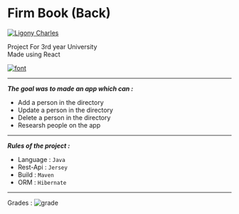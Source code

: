 # Firm Book (Back)
[![Ligony Charles](https://img.shields.io/badge/Charles-LinkedIn-1E90E7.svg)](https://www.linkedin.com/in/charles-ligony-893177134/)

Project For 3rd year University   
Made using React

[![font](https://img.shields.io/badge/FirmBook-Back-41A48D.svg)](https://github.com/CharlesLgn/firm-book-front)

***

___The goal was to made an app which can :___

 -  Add a person in the directory
 -  Update a person in the directory
 -  Delete a person in the directory 
 -  Researsh people on the app
 
***

___Rules of the project :___

 - Language : `Java`
 - Rest-Api : `Jersey`
 - Build : `Maven`
 - ORM : `Hibernate`
 
***
  
Grades  :   ![grade](https://img.shields.io/badge/17-20-00BB00.svg)
